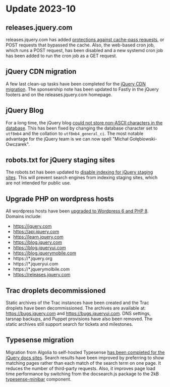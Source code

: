 # Update 2023-10

## releases.jquery.com

releases.jquery.com has added [protections against cache-pass requests](https://github.com/jquery/infrastructure-puppet/issues/28), or POST requests that bypassed the cache. Also, the web-based cron job, which runs a POST request, has been disabled and a new systemd cron job has been added to run the cron job as a GET request.

## jQuery CDN migration

A few last clean-up tasks have been completed for the [jQuery CDN migration](https://github.com/jquery/infrastructure-puppet/issues/30). The sponsership note has been updated to Fastly in the jQuery footers and on the releases.jquery.com homepage.

## jQuery Blog

For a long time, the jQuery blog [could not store non-ASCII characters in the database](https://github.com/jquery/infrastructure-puppet/issues/11). This has been fixed by changing the database character set to `utf8mb4` and the collation to `utf8mb4_general_ci`. The most notable advantage for the jQuery team is we can now spell "Michał Gołębiowski-Owczarek".

## robots.txt for jQuery staging sites

The robots.txt has been updated to [disable indexing for jQuery staging sites](https://github.com/jquery/infrastructure-puppet/issues/32). This will prevent search engines from indexing staging sites, which are not intended for public use.

## Upgrade PHP on wordpress hosts

All wordpress hosts have been [upgraded to Wordpress 6 and PHP 8](https://github.com/jquery/infrastructure-puppet/issues/6). Domains include:

- https://jquery.com
- https://api.jquery.com
- https://learn.jquery.com
- https://blog.jquery.com
- https://blog.jqueryui.com
- https://blog.jquerymobile.com
- https://*.jquery.org
- https://*.jqueryui.com
- https://*.jquerymolbile.com
- https://releases.jquery.com

## Trac droplets decommissioned

Static archives of the Trac instances have been created and the Trac droplets have been decommissioned. The archives are available at: https://bugs.jquery.com and https://bugs.jqueryui.com. DNS settings, tarsnap backups, and Puppet provisions have also been removed. The static archives still support search for tickets and milestones.

## Typesense migration


Migration from Algolia to self-hosted Typesense [has been completed for the jQuery docs sites](https://github.com/jquery/infrastructure-puppet/issues/33). Search results have been improved by preferring to show matching pages rather than each match of the search term on one page. It reduces the number of third-party requests. Also, it improves page load time performance by switching from the docsearch.js package to the 2kB [typesense-minibar](https://github.com/jquery/typesense-minibar) component.
